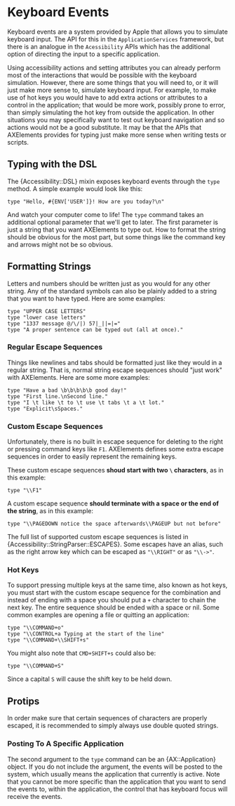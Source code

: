 # Keyboard Events

Keyboard events are a system provided by Apple that allows you to
simulate keyboard input. The API for this in the `ApplicationServices`
framework, but there is an analogue in the `Acessibility` APIs which
has the additional option of directing the input to a specific application.

Using accessibility actions and setting attributes you can already
perform most of the interactions that would be possible with the
keyboard simulation. However, there are some things that you will need
to, or it will just make more sense to, simulate keyboard input. For
example, to make use of hot keys you would have to add extra actions
or attributes to a control in the application; that would be more
work, possibly prone to error, than simply simulating the hot key from
outside the application. In other situations you may specifically want
to test out keyboard navigation and so actions would not be a good
substitute. It may be that the APIs that AXElements provides for
typing just make more sense when writing tests or scripts.

## Typing with the DSL

The {Accessibility::DSL} mixin exposes keyboard events through the
`type` method. A simple example would look like this:

    type "Hello, #{ENV['USER']}! How are you today?\n"

And watch your computer come to life! The `type` command takes an
additional optional parameter that we'll get to later. The first
parameter is just a string that you want AXElements to type out. How
to format the string should be obvious for the most part, but some
things like the command key and arrows might not be so obvious.

## Formatting Strings

Letters and numbers should be written just as you would for any other
string. Any of the standard symbols can also be plainly added to a
string that you want to have typed. Here are some examples:

    type "UPPER CASE LETTERS"
    type "lower case letters"
    type "1337 message @/\/|) 57|_||=|="
    type "A proper sentence can be typed out (all at once)."

### Regular Escape Sequences

Things like newlines and tabs should be formatted just like they would
 in a regular string. That is, normal string escape sequences should
 "just work" with AXElements. Here are some more examples:

    type "Have a bad \b\b\b\b\b good day!"
    type "First line.\nSecond line."
    type "I \t like \t to \t use \t tabs \t a \t lot."
    type "Explicit\sSpaces."

### Custom Escape Sequences

Unfortunately, there is no built in escape sequence for deleting to
the right or pressing command keys like `F1`. AXElements defines some
extra escape sequences in order to easily represent the remaining
keys.

These custom escape sequences __shoud start with two `\` characters__,
as in this example:

    type "\\F1"

A custom escape sequence __should terminate with a space or the end of
the string__, as in this example:

    type "\\PAGEDOWN notice the space afterwards\\PAGEUP but not before"

The full list of supported custom escape sequences is listed in
{Accessibility::StringParser::ESCAPES}. Some escapes have an alias,
such as the right arrow key which can be escaped as `"\\RIGHT"` or as
`"\\->"`.

### Hot Keys

To support pressing multiple keys at the same time, also known as hot
keys, you must start with the custom escape sequence for the
combination and instead of ending with a space you should put a `+`
character to chain the next key. The entire sequence should be ended
with a space or nil. Some common examples are opening a file or
quitting an application:

    type "\\COMMAND+o"
    type "\\CONTROL+a Typing at the start of the line"
    type "\\COMMAND+\\SHIFT+s"

You might also note that `CMD+SHIFT+s` could also be:

    type "\\COMMAND+S"

Since a capital `S` will cause the shift key to be held down.

## Protips

In order make sure that certain sequences of characters are properly
escaped, it is recommended to simply always use double quoted
strings.

### Posting To A Specific Application

The second argument to the `type` command can be an {AX::Application}
object. If you do not include the argument, the events will be posted
to the system, which usually means the application that currently is
active. Note that you cannot be more specific than the application
that you want to send the events to, within the application, the
control that has keyboard focus will receive the events.
